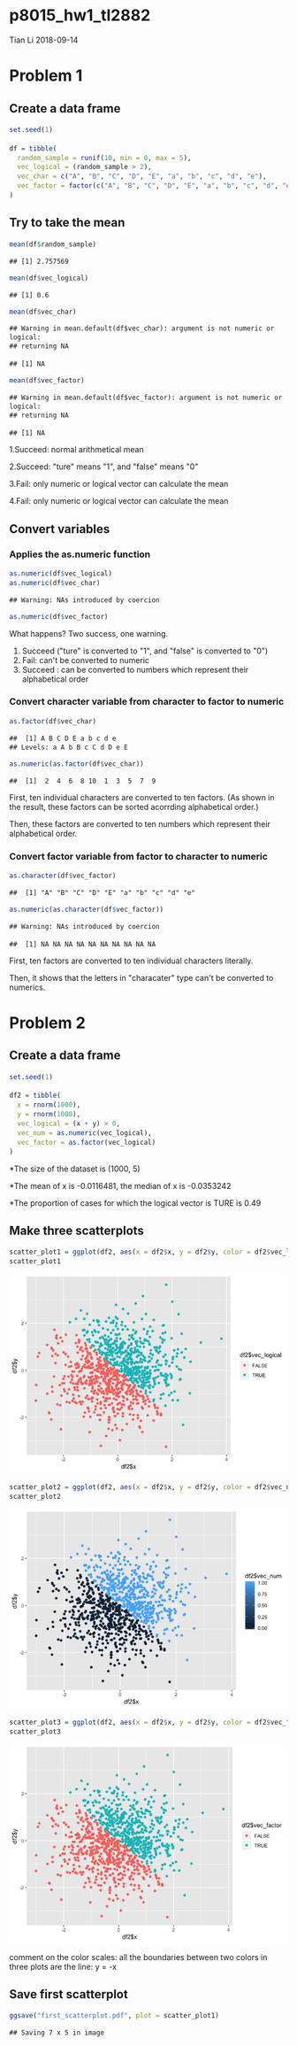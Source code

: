 p8015\_hw1\_tl2882
================
Tian Li
2018-09-14

Problem 1
=========

Create a data frame
-------------------

``` r
set.seed(1)

df = tibble(
  random_sample = runif(10, min = 0, max = 5),
  vec_logical = (random_sample > 2),
  vec_char = c("A", "B", "C", "D", "E", "a", "b", "c", "d", "e"),
  vec_factor = factor(c("A", "B", "C", "D", "E", "a", "b", "c", "d", "e"))
)
```

Try to take the mean
--------------------

``` r
mean(df$random_sample)
```

    ## [1] 2.757569

``` r
mean(df$vec_logical)
```

    ## [1] 0.6

``` r
mean(df$vec_char)
```

    ## Warning in mean.default(df$vec_char): argument is not numeric or logical:
    ## returning NA

    ## [1] NA

``` r
mean(df$vec_factor)
```

    ## Warning in mean.default(df$vec_factor): argument is not numeric or logical:
    ## returning NA

    ## [1] NA

1.Succeed: normal arithmetical mean

2.Succeed: "ture" means "1", and "false" means "0"

3.Fail: only numeric or logical vector can calculate the mean

4.Fail: only numeric or logical vector can calculate the mean

Convert variables
-----------------

### Applies the as.numeric function

``` r
as.numeric(df$vec_logical)
as.numeric(df$vec_char)
```

    ## Warning: NAs introduced by coercion

``` r
as.numeric(df$vec_factor)
```

What happens? Two success, one warning.

1.  Succeed ("ture" is converted to "1", and "false" is converted to "0")
2.  Fail: can't be converted to numeric
3.  Succeed : can be converted to numbers which represent their alphabetical order

### Convert character variable from character to factor to numeric

``` r
as.factor(df$vec_char)
```

    ##  [1] A B C D E a b c d e
    ## Levels: a A b B c C d D e E

``` r
as.numeric(as.factor(df$vec_char))
```

    ##  [1]  2  4  6  8 10  1  3  5  7  9

First, ten individual characters are converted to ten factors.
(As shown in the result, these factors can be sorted acorrding alphabetical order.)

Then, these factors are converted to ten numbers which represent their alphabetical order.

### Convert factor variable from factor to character to numeric

``` r
as.character(df$vec_factor)
```

    ##  [1] "A" "B" "C" "D" "E" "a" "b" "c" "d" "e"

``` r
as.numeric(as.character(df$vec_factor))
```

    ## Warning: NAs introduced by coercion

    ##  [1] NA NA NA NA NA NA NA NA NA NA

First, ten factors are converted to ten individual characters literally.

Then, it shows that the letters in "characater" type can't be converted to numerics.

Problem 2
=========

Create a data frame
-------------------

``` r
set.seed(1)

df2 = tibble(
  x = rnorm(1000),
  y = rnorm(1000),
  vec_logical = (x + y) > 0,
  vec_num = as.numeric(vec_logical),
  vec_factor = as.factor(vec_logical)
)
```

\*The size of the dataset is (1000, 5)

\*The mean of x is -0.0116481, the median of x is -0.0353242

\*The proportion of cases for which the logical vector is TURE is 0.49

Make three scatterplots
-----------------------

``` r
scatter_plot1 = ggplot(df2, aes(x = df2$x, y = df2$y, color = df2$vec_logical)) + geom_point() 
scatter_plot1
```

![](p8015_hw1_tl2882_files/figure-markdown_github/unnamed-chunk-8-1.png)

``` r
scatter_plot2 = ggplot(df2, aes(x = df2$x, y = df2$y, color = df2$vec_num)) + geom_point()
scatter_plot2
```

![](p8015_hw1_tl2882_files/figure-markdown_github/unnamed-chunk-8-2.png)

``` r
scatter_plot3 = ggplot(df2, aes(x = df2$x, y = df2$y, color = df2$vec_factor)) + geom_point()
scatter_plot3
```

![](p8015_hw1_tl2882_files/figure-markdown_github/unnamed-chunk-8-3.png)

comment on the color scales:
all the boundaries between two colors in three plots are the line: y = -x

Save first scatterplot
----------------------

``` r
ggsave("first_scatterplot.pdf", plot = scatter_plot1)
```

    ## Saving 7 x 5 in image
